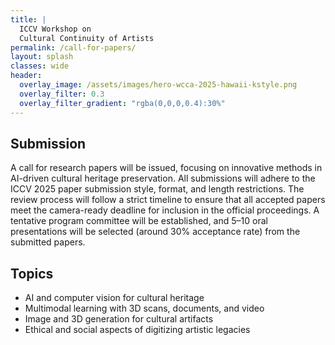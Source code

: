 ```yaml
---
title: |
  ICCV Workshop on
  Cultural Continuity of Artists
permalink: /call-for-papers/
layout: splash
classes: wide
header:
  overlay_image: /assets/images/hero-wcca-2025-hawaii-kstyle.png
  overlay_filter: 0.3
  overlay_filter_gradient: "rgba(0,0,0,0.4):30%"
---
```


## Submission

A call for research papers will be issued, focusing on innovative methods in AI-driven cultural heritage preservation. All submissions will adhere to the ICCV 2025 paper submission style, format, and length restrictions. The review process will follow a strict timeline to ensure that all accepted papers meet the camera-ready deadline for inclusion in the official proceedings. A tentative program committee will be established, and 5–10 oral presentations will be selected (around 30% acceptance rate) from the submitted papers.


## Topics
- AI and computer vision for cultural heritage
- Multimodal learning with 3D scans, documents, and video
- Image and 3D generation for cultural artifacts
- Ethical and social aspects of digitizing artistic legacies
